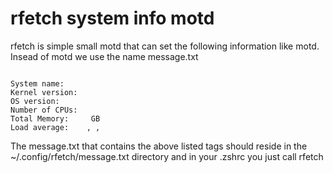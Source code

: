 # rfetch system info motd
rfetch is simple small motd that can set the following information like motd.
Insead of motd we use the name message.txt

<code>
System name:     <name> 
Kernel version:  <kernel_version>
OS version:      <os_version> 
Number of CPUs:  <cpu_len>
Total Memory:    <total_memory> GB
Load average:    <load.one>, <load.five>, <load.fifteen>
</code>

The message.txt that contains the above listed tags should reside in the ~/.config/rfetch/message.txt directory
and in your .zshrc you just call rfetch
